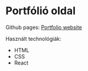 # Portfólió oldal

Github pages: [Portfolio website](https://kevinbencs.github.io/portfolio/)

Használt technológiák:
- HTML
- CSS
- React






